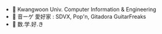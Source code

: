 - 👋 Kwangwoon Univ. Computer Information & Engineering 
- 👀 音ーゲ 愛好家 : SDVX, Pop'n, Gitadora GuitarFreaks
- 🌱 数.学.好.き

<!---
Clite/Clite is a ✨ special ✨ repository because its `README.md` (this file) appears on your GitHub profile.
You can click the Preview link to take a look at your changes.
--->
